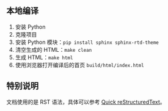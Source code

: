 ## 本地编译

1. 安装 Python
1. 克隆项目
1. 安装 Python 模块：`pip install sphinx sphinx-rtd-theme`
1. 清空生成的 HTML：`make clean`
1. 生成 HTML：`make html`
1. 使用浏览器打开编译后的首页 `build/html/index.html`

## 特别说明

文档使用的是 RST 语法，具体可以参考 [Quick reStructuredText](https://docutils.sourceforge.io/docs/user/rst/quickref.html)。
